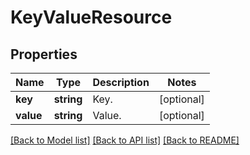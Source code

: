 # KeyValueResource

## Properties
Name | Type | Description | Notes
------------ | ------------- | ------------- | -------------
**key** | **string** | Key. | [optional] 
**value** | **string** | Value. | [optional] 

[[Back to Model list]](../README.md#documentation-for-models) [[Back to API list]](../README.md#documentation-for-api-endpoints) [[Back to README]](../README.md)


